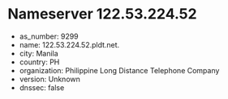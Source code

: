 # Nameserver 122.53.224.52

* as_number: 9299
* name: 122.53.224.52.pldt.net.
* city: Manila
* country: PH
* organization: Philippine Long Distance Telephone Company
* version: Unknown
* dnssec: false
